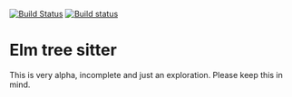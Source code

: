 [![Build Status](https://travis-ci.org/Razzeee/tree-sitter-elm.svg?branch=master)](https://travis-ci.org/Razzeee/tree-sitter-elm)
[![Build status](https://ci.appveyor.com/api/projects/status/tif3gafcxp85swih/branch/master?svg=true)](https://ci.appveyor.com/project/Razzeee/tree-sitter-elm/branch/master)

# Elm tree sitter

This is very alpha, incomplete and just an exploration. Please keep this in mind.